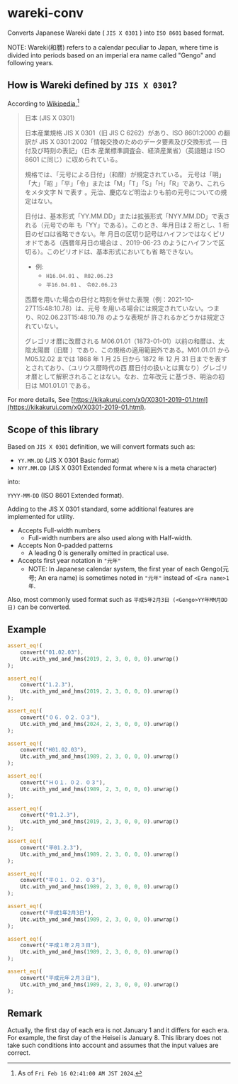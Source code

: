 # wareki-conv

Converts Japanese Wareki date ( `JIS X 0301` ) into `ISO 8601` based format.

NOTE: Wareki(和暦) refers to a calendar peculiar to Japan, where time is divided
into periods based on an imperial era name called "Gengo" and following years.

## How is Wareki defined by `JIS X 0301`?

According to
[Wikipedia](<https://ja.wikipedia.org/wiki/ISO_8601#%E6%97%A5%E6%9C%AC_(JIS_X_0301)>),[^1]

[^1]: As of `Fri Feb 16 02:41:00 AM JST 2024`.

> 日本 (JIS X 0301)
>
> 日本産業規格 JIS X 0301（旧 JIS C 6262）があり、ISO 8601:2000 の翻訳が JIS X
> 0301:2002「情報交換のためのデータ要素及び交換形式 ― 日付及び時刻の表記」（日本
> 産業標準調査会、経済産業省）（英語題は ISO 8601 に同じ）に収められている。
>
> 規格では、「元号による日付」（和暦）が規定されている。 元号は「明」「大」「昭
> 」「平」「令」または「M」「T」「S」「H」「R」であり、これらをメタ文字 N で表す
> 。元治、慶応など明治よりも前の元号についての規定はない。
>
> 日付は、基本形式「YY.MM.DD」または拡張形式「NYY.MM.DD」で表される（元号での年
> も「YY」である）。このとき、年月日は 2 桁とし、1 桁目のゼロは省略できない。年
> 月日の区切り記号はハイフンではなくピリオドである（西暦年月日の場合は
> 、2019-06-23 のようにハイフンで区切る）。このピリオドは、基本形式においても省
> 略できない。
>
> - 例:
>   - `H16.04.01` 、 `R02.06.23`
>   - `平16.04.01` 、 `令02.06.23`
>
> 西暦を用いた場合の日付と時刻を併せた表現（例：2021-10-27T15:48:10.78）は、元号
> を用いる場合には規定されていない。つまり、R02.06.23T15:48:10.78 のような表現が
> 許されるかどうかは規定されていない。
>
> グレゴリオ暦に改暦される M06.01.01（1873-01-01）以前の和暦は、太陰太陽暦（旧暦
> ）であり、この規格の適用範囲外である。M01.01.01 から M05.12.02 までは 1868 年
> 1 月 25 日から 1872 年 12 月 31 日までを表すとされており、（ユリウス暦時代の西
> 暦日付の扱いとは異なり）グレゴリオ暦として解釈されることはない。なお、立年改元
> に基づき、明治の初日は M01.01.01 である。

For more details, See
[https://kikakurui.com/x0/X0301-2019-01.html](https://kikakurui.com/x0/X0301-2019-01.html).

## Scope of this library

Based on `JIS X 0301` definition, we will convert formats such as:

- `YY.MM.DD` (JIS X 0301 Basic format)
- `NYY.MM.DD` (JIS X 0301 Extended format where `N` is a meta character)

into:

`YYYY-MM-DD` (ISO 8601 Extended format).

Adding to the JIS X 0301 standard, some additional features are implemented for
utility.

- Accepts Full-width numbers
  - Full-width numbers are also used along with Half-width.
- Accepts Non 0-padded patterns
  - A leading 0 is generally omitted in practical use.
- Accepts first year notation in `"元年"`
  - NOTE: In Japanese calendar system, the first year of each Gengo(元号; An era
    name) is sometimes noted in `"元年"` instead of `<Era name>1年`.

Also, most commonly used format such as `平成5年2月3日 (<Gengo>YY年MM月DD日)`
can be converted.

## Example

```rust
assert_eq!(
    convert("01.02.03"),
    Utc.with_ymd_and_hms(2019, 2, 3, 0, 0, 0).unwrap()
);

assert_eq!(
    convert("1.2.3"),
    Utc.with_ymd_and_hms(2019, 2, 3, 0, 0, 0).unwrap()
);

assert_eq!(
    convert("０６．０２．０３"),
    Utc.with_ymd_and_hms(2024, 2, 3, 0, 0, 0).unwrap()
);

assert_eq!(
    convert("H01.02.03"),
    Utc.with_ymd_and_hms(1989, 2, 3, 0, 0, 0).unwrap()
);

assert_eq!(
    convert("Ｈ０１．０２．０３"),
    Utc.with_ymd_and_hms(1989, 2, 3, 0, 0, 0).unwrap()
);

assert_eq!(
    convert("令1.2.3"),
    Utc.with_ymd_and_hms(2019, 2, 3, 0, 0, 0).unwrap()
);

assert_eq!(
    convert("平01.2.3"),
    Utc.with_ymd_and_hms(1989, 2, 3, 0, 0, 0).unwrap()
);

assert_eq!(
    convert("平０１．０２．０３"),
    Utc.with_ymd_and_hms(1989, 2, 3, 0, 0, 0).unwrap()
);

assert_eq!(
    convert("平成1年2月3日"),
    Utc.with_ymd_and_hms(1989, 2, 3, 0, 0, 0).unwrap()
);

assert_eq!(
    convert("平成１年２月３日"),
    Utc.with_ymd_and_hms(1989, 2, 3, 0, 0, 0).unwrap()
);

assert_eq!(
    convert("平成元年２月３日"),
    Utc.with_ymd_and_hms(1989, 2, 3, 0, 0, 0).unwrap()
);
```

## Remark

Actually, the first day of each era is not January 1 and it differs for each
era. For example, the first day of the Heisei is January 8. This library does
not take such conditions into account and assumes that the input values are
correct.
